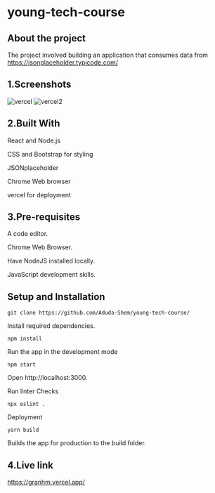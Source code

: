 # young-tech-course
## About the project
The project involved building an application that consumes data from https://jsonplaceholder.typicode.com/

## 1.Screenshots
![vercel](https://user-images.githubusercontent.com/100862586/214921571-f11b4038-fa45-4c10-b1f0-c768bdb33150.png)
![vercel2](https://user-images.githubusercontent.com/100862586/214921623-3d910175-ff2a-4914-add3-206bd51310a2.png)

## 2.Built With
React and Node.js

CSS and Bootstrap for styling

JSONplaceholder

Chrome Web browser

vercel for deployment

## 3.Pre-requisites
A code editor.

Chrome Web Browser.

Have NodeJS installed locally.

JavaScript development skills.

## Setup and Installation
`git clone https://github.com/Aduda-Shem/young-tech-course/`

Install required dependencies.

`npm install`

Run the app in the development mode

`npm start`

Open http://localhost:3000.

Run linter Checks

`npx eslint .`

Deployment

`yarn build`

Builds the app for production to the build folder. 

## 4.Live link
https://granhm.vercel.app/

